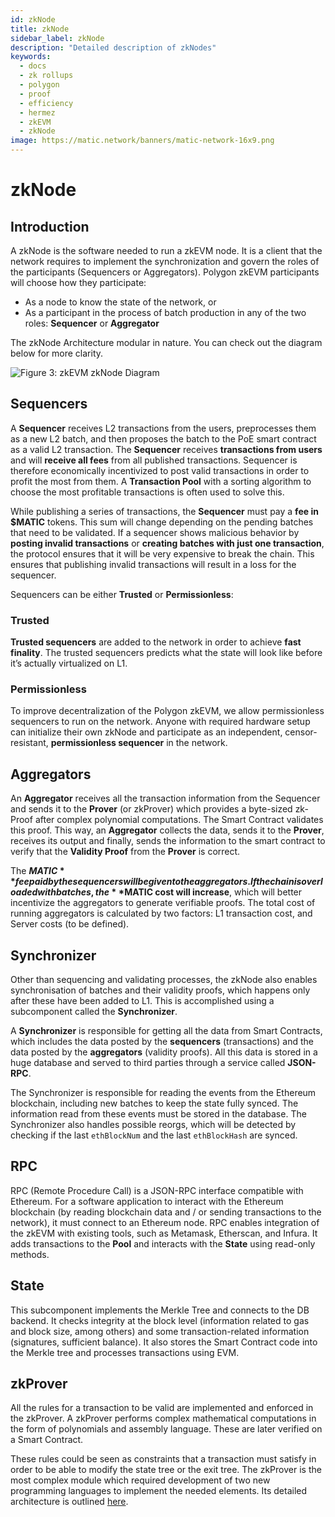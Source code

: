 ```yaml
---
id: zkNode
title: zkNode
sidebar_label: zkNode
description: "Detailed description of zkNodes"
keywords:
  - docs
  - zk rollups
  - polygon
  - proof
  - efficiency
  - hermez
  - zkEVM
  - zkNode
image: https://matic.network/banners/matic-network-16x9.png
---
```


# **zkNode**

## **Introduction**

A zkNode is the software needed to run a zkEVM node. It is a client that the network requires to implement the synchronization and govern the roles of the participants (Sequencers or Aggregators). Polygon zkEVM participants will choose how they participate:

- As a node to know the state of the network, or
- As a participant in the process of batch production in any of the two roles: **Sequencer** or **Aggregator**

The zkNode Architecture modular in nature. You can check out the diagram below for more clarity.

![Figure 3: zkEVM zkNode Diagram](figures/fig3-zkNode-arch.png)

## **Sequencers**

A **Sequencer** receives L2 transactions from the users, preprocesses them as a new L2 batch, and then proposes the batch to the PoE smart contract as a valid L2 transaction. The **Sequencer** receives **transactions from users** and will **receive all fees** from all published transactions. Sequencer is therefore economically incentivized to post valid transactions in order to profit the most from them. A **Transaction Pool** with a sorting algorithm to choose the most profitable transactions is often used to solve this.

While publishing a series of transactions, the **Sequencer** must pay a **fee in $MATIC** tokens. This sum will change depending on the pending batches that need to be validated. If a sequencer shows malicious behavior by **posting invalid transactions** or **creating batches with just one transaction**, the protocol ensures that it will be very expensive to break the chain. This ensures that publishing invalid transactions will result in a loss for the sequencer.

Sequencers can be either **Trusted** or **Permissionless**:

### **Trusted**

**Trusted sequencers** are added to the network in order to achieve **fast finality**. The trusted sequencers predicts what the state will look like before it’s actually virtualized on L1.

### **Permissionless**

To improve decentralization of the Polygon zkEVM, we allow permissionless sequencers to run on the network. Anyone with required hardware setup can initialize their own zkNode and participate as an independent, censor-resistant, **permissionless sequencer** in the network.

## **Aggregators**

An **Aggregator** receives all the transaction information from the Sequencer and sends it to the **Prover** (or zkProver) which provides a byte-sized zk-Proof after complex polynomial computations. The Smart Contract validates this proof. This way, an **Aggregator** collects the data, sends it to the **Prover**, receives its output and finally, sends the information to the smart contract to verify that the **Validity Proof** from the **Prover** is correct.

The **$MATIC** fee paid by the sequencers will be given to the aggregators. If the chain is overloaded with batches, the **$MATIC cost will increase**, which will better incentivize the aggregators to generate verifiable proofs. The total cost of running aggregators is calculated by two factors: L1 transaction cost, and Server costs (to be defined).

## **Synchronizer**

Other than sequencing and validating processes, the zkNode also enables synchronisation of batches and their validity proofs, which happens only after these have been added to L1. This is accomplished using a subcomponent called the **Synchronizer**.

A **Synchronizer** is responsible for getting all the data from Smart Contracts, which includes the data posted by the **sequencers** (transactions) and the data posted by the **aggregators** (validity proofs). All this data is stored in a huge database and served to third parties through a service called **JSON-RPC**.

The Synchronizer is responsible for reading the events from the Ethereum blockchain, including new batches to keep the state fully synced. The information read from these events must be stored in the database. The Synchronizer also handles possible reorgs, which will be detected by checking if the last `ethBlockNum` and the last `ethBlockHash` are synced.

## **RPC**

RPC (Remote Procedure Call) is a JSON-RPC interface compatible with Ethereum. For a software application to interact with the Ethereum blockchain (by reading blockchain data and / or sending transactions to the network), it must connect to an Ethereum node. RPC enables integration of the zkEVM with existing tools, such as Metamask, Etherscan, and Infura. It adds transactions to the **Pool** and interacts with the **State** using read-only methods. 

## **State**

This subcomponent implements the Merkle Tree and connects to the DB backend. It checks integrity at the block level (information related to gas and block size, among others) and some transaction-related information (signatures, sufficient balance). It also stores the Smart Contract code into the Merkle tree and processes transactions using EVM.

## **zkProver**

All the rules for a transaction to be valid are implemented and enforced in the zkProver. A zkProver performs complex mathematical computations in the form of polynomials and assembly language. These are later verified on a Smart Contract.

These rules could be seen as constraints that a transaction must satisfy in order to be able to modify the state tree or the exit tree. The zkProver is the most complex module which required development of two new programming languages to implement the needed elements. Its detailed architecture is outlined [here](https://wiki.polygon.technology/docs/zkEVM/Architecture/zkProver).